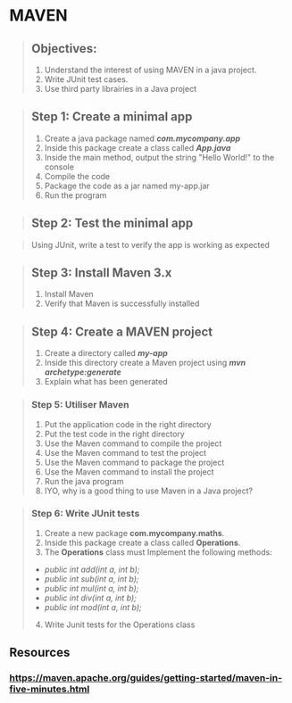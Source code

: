 # MAVEN
> ## Objectives:
> 
> 1. Understand the interest of using MAVEN in a java project.
> 2. Write JUnit test cases.
> 3. Use third party librairies in a Java project

> ## Step 1: Create a minimal app
> 
> 1. Create a java package named ***com.mycompany.app***
> 2. Inside this package create a class called ***App.java***
> 3. Inside the main method, output the string "Hello World!" to the console
> 4. Compile the code
> 5. Package the code as a jar named my-app.jar
> 6. Run the program

> ## Step 2: Test the minimal app

> Using JUnit, write a test to verify the app is working as expected

> ## Step 3: Install Maven 3.x
>
> 1. Install Maven
> 2. Verify that Maven is successfully installed

> ## Step 4: Create a MAVEN project  
> 
> 1. Create a directory called ***my-app***
> 2. Inside this directory create a Maven project using ***mvn archetype:generate***
> 3. Explain what has been generated

> ### Step 5: Utiliser Maven 
>
> 1. Put the application code in the right directory
> 2. Put the test code in the right directory
> 3. Use the Maven command to compile the project
> 4. Use the Maven command to test the project
> 5. Use the Maven command to package the project
> 6. Use the Maven command to install the project
> 7. Run the java program
> 8. IYO, why is a good thing to use Maven in a Java project?


> ### Step 6: Write JUnit tests
> 
> 1. Create a new package **com.mycompany.maths**.
> 2. Inside this package  create a class called **Operations**.
> 3. The **Operations** class must Implement the following methods:
> 	- *public int add(int a, int b);*
> 	- *public int sub(int a, int b);*
> 	- *public int mul(int a, int b);*
> 	- *public int div(int a, int b);*
> 	- *public int mod(int a, int b);*
> 4. Write Junit tests for the Operations class 









## Resources
### https://maven.apache.org/guides/getting-started/maven-in-five-minutes.html




